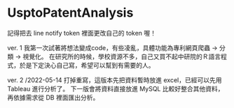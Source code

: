 # UsptoPatentAnalysis
記得把去 line notify token 裡面更改自己的 token 喔！

ver. 1
我第一次試著將想法變成code，有些凌亂，具體功能為專利網頁爬蟲 -> 分類 -> 視覺化。
在研究所的時候，學校資源不多，自己又買不起中研院的Ｒ語言程式，於是下定決心自己寫，希望可以幫到有需要的人。

ver. 2 /2022-05-14
打掉重寫，這版本先把資料暫時放進 excel，已經可以先用 Tableau 進行分析了。
下一版會將資料直接放進 MySQL 比較好整合其他資料，再依據需求從 DB 裡面匯出分析。